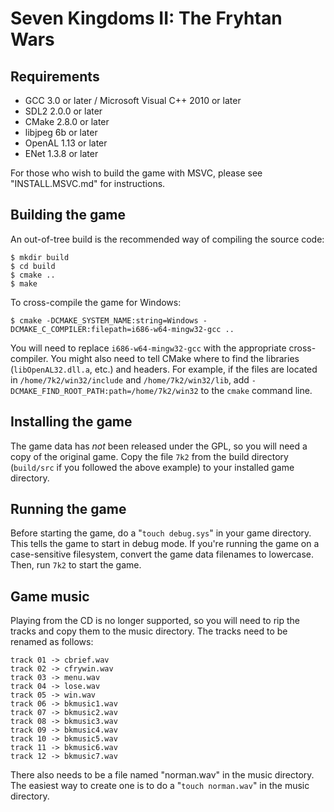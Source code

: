 Seven Kingdoms II: The Fryhtan Wars
===================================

Requirements
------------

* GCC 3.0 or later / Microsoft Visual C++ 2010 or later
* SDL2 2.0.0 or later
* CMake 2.8.0 or later
* libjpeg 6b or later
* OpenAL 1.13 or later
* ENet 1.3.8 or later

For those who wish to build the game with MSVC, please see "INSTALL.MSVC.md"
for instructions.

Building the game
-----------------

An out-of-tree build is the recommended way of compiling the source code:

	$ mkdir build
	$ cd build
	$ cmake ..
	$ make

To cross-compile the game for Windows:

	$ cmake -DCMAKE_SYSTEM_NAME:string=Windows -DCMAKE_C_COMPILER:filepath=i686-w64-mingw32-gcc ..

You will need to replace `i686-w64-mingw32-gcc` with the appropriate
cross-compiler. You might also need to tell CMake where to find the libraries
(`libOpenAL32.dll.a`, etc.) and headers. For example, if the files are located
in `/home/7k2/win32/include` and `/home/7k2/win32/lib`, add
`-DCMAKE_FIND_ROOT_PATH:path=/home/7k2/win32` to the `cmake` command line.

Installing the game
-------------------

The game data has *not* been released under the GPL, so you will need a copy of
the original game. Copy the file `7k2` from the build directory (`build/src` if
you followed the above example) to your installed game directory.

Running the game
----------------

Before starting the game, do a "`touch debug.sys`" in your game directory. This
tells the game to start in debug mode. If you're running the game on a
case-sensitive filesystem, convert the game data filenames to lowercase. Then,
run `7k2` to start the game.

Game music
----------

Playing from the CD is no longer supported, so you will need to rip the tracks
and copy them to the music directory. The tracks need to be renamed as follows:

	track 01 -> cbrief.wav
	track 02 -> cfrywin.wav
	track 03 -> menu.wav
	track 04 -> lose.wav
	track 05 -> win.wav
	track 06 -> bkmusic1.wav
	track 07 -> bkmusic2.wav
	track 08 -> bkmusic3.wav
	track 09 -> bkmusic4.wav
	track 10 -> bkmusic5.wav
	track 11 -> bkmusic6.wav
	track 12 -> bkmusic7.wav

There also needs to be a file named "norman.wav" in the music directory. The
easiest way to create one is to do a "`touch norman.wav`" in the music
directory.
